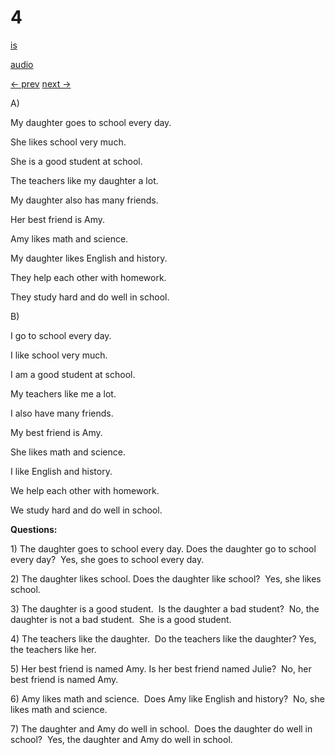 # 4

[is](../is/story_04.md)

[audio](../audio/story_04.mp3)

[← prev](../en/story_03.md)
[next →](../en/story_05.md)

A\)

My daughter goes to school every day.

She likes school very much.

She is a good student at school.

The teachers like my daughter a lot.

My daughter also has many friends.

Her best friend is Amy.

Amy likes math and science.

My daughter likes English and history.

They help each other with homework.

They study hard and do well in school.

B\)

I go to school every day.

I like school very much.

I am a good student at school.

My teachers like me a lot.

I also have many friends.

My best friend is Amy.

She likes math and science.

I like English and history.

We help each other with homework.

We study hard and do well in school.

**Questions:**

1\) The daughter goes to school every day. Does the daughter go to
school every day?  Yes, she goes to school every day.

2\) The daughter likes school. Does the daughter like school?  Yes, she
likes school.

3\) The daughter is a good student.  Is the daughter a bad student?  No,
the daughter is not a bad student.  She is a good student.

4\) The teachers like the daughter.  Do the teachers like the daughter?
Yes, the teachers like her.

5\) Her best friend is named Amy. Is her best friend named Julie?  No,
her best friend is named Amy.

6\) Amy likes math and science.  Does Amy like English and history?  No,
she likes math and science.

7\) The daughter and Amy do well in school.  Does the daughter do well
in school?  Yes, the daughter and Amy do well in school.
